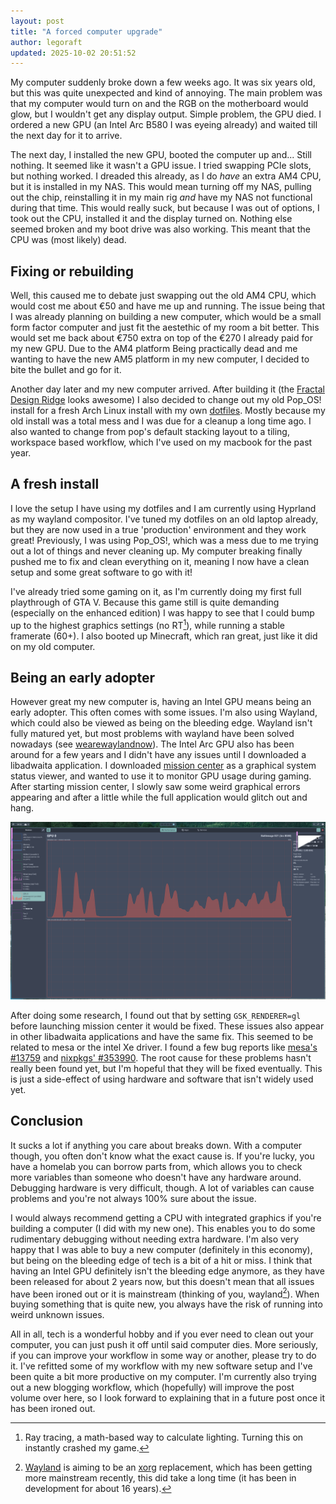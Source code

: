 ```yaml
---
layout: post
title: "A forced computer upgrade"
author: legoraft
updated: 2025-10-02 20:51:52
---
```


My computer suddenly broke down a few weeks ago. It was six years old, but this was quite unexpected and kind of annoying. The main problem was that my computer would turn on and the RGB on the motherboard would glow, but I wouldn't get any display output. Simple problem, the GPU died. I ordered a new GPU (an Intel Arc B580 I was eyeing already) and waited till the next day for it to arrive.

The next day, I installed the new GPU, booted the computer up and... Still nothing. It seemed like it wasn't a GPU issue. I tried swapping PCIe slots, but nothing worked. I dreaded this already, as I do _have_ an extra AM4 CPU, but it is installed in my NAS. This would mean turning off my NAS, pulling out the chip, reinstalling it in my main rig _and_ have my NAS not functional during that time. This would really suck, but because I was out of options, I took out the CPU, installed it and the display turned on. Nothing else seemed broken and my boot drive was also working. This meant that the CPU was (most likely) dead.

## Fixing or rebuilding

Well, this caused me to debate just swapping out the old AM4 CPU, which would cost me about €50 and have me up and running. The issue being that I was already planning on building a new computer, which would be a small form factor computer and just fit the aestethic of my room a bit better. This would set me back about €750 extra on top of the €270 I already paid for my new GPU. Due to the AM4 platform Being practically dead and me wanting to have the new AM5 platform in my new computer, I decided to bite the bullet and go for it.

Another day later and my new computer arrived. After building it (the [Fractal Design Ridge](https://www.fractal-design.com/products/cases/ridge/) looks awesome) I also decided to change out my old Pop_OS! install for a fresh Arch Linux install with my own [dotfiles](https://github.com/legoraft/dots). Mostly because my old install was a total mess and I was due for a cleanup a long time ago. I also wanted to change from pop's default stacking layout to a tiling, workspace based workflow, which I've used on my macbook for the past year.

## A fresh install

I love the setup I have using my dotfiles and I am currently using Hyprland as my wayland compositor. I've tuned my dotfiles on an old laptop already, but they are now used in a true 'production' environment and they work great! Previously, I was using Pop_OS!, which was a mess due to me trying out a lot of things and never cleaning up. My computer breaking finally pushed me to fix and clean everything on it, meaning I now have a clean setup and some great software to go with it!

I've already tried some gaming on it, as I'm currently doing my first full playthrough of GTA V. Because this game still is quite demanding (especially on the enhanced edition) I was happy to see that I could bump up to the highest graphics settings (no RT[^1]), while running a stable framerate (60+). I also booted up Minecraft, which ran great, just like it did on my old computer.

## Being an early adopter

However great my new computer is, having an Intel GPU means being an early adopter. This often comes with some issues. I'm also using Wayland, which could also be viewed as being on the bleeding edge. Wayland isn't fully matured yet, but most problems with wayland have been solved nowadays (see [wearewaylandnow](https://wearewaylandnow.com)). The Intel Arc GPU also has been around for a few years and I didn't have any issues until I downloaded a libadwaita application. I downloaded [mission center](https://missioncenter.io/) as a graphical system status viewer, and wanted to use it to monitor GPU usage during gaming. After starting mission center, I slowly saw some weird graphical errors appearing and after a little while the full application would glitch out and hang.

![Image of graphical artifacts in mission center](../assets/images/hypnos-v2/mission-center-artifacts.png)

After doing some research, I found out that by setting `GSK_RENDERER=gl` before launching mission center it would be fixed. These issues also appear in other libadwaita applications and have the same fix. This seemed to be related to mesa or the intel Xe driver. I found a few bug reports like [mesa's #13759](https://gitlab.freedesktop.org/mesa/mesa/-/issues/13759) and [nixpkgs' #353990](https://github.com/NixOS/nixpkgs/issues/353990). The root cause for these problems hasn't really been found yet, but I'm hopeful that they will be fixed eventually. This is just a side-effect of using hardware and software that isn't widely used yet.

## Conclusion

It sucks a lot if anything you care about breaks down. With a computer though, you often don't know what the exact cause is. If you're lucky, you have a homelab you can borrow parts from, which allows you to check more variables than someone who doesn't have any hardware around. Debugging hardware is very difficult, though. A lot of variables can cause problems and you're not always 100% sure about the issue.

I would always recommend getting a CPU with integrated graphics if you're building a computer (I did with my new one). This enables you to do some rudimentary debugging without needing extra hardware. I'm also very happy that I was able to buy a new computer (definitely in this economy), but being on the bleeding edge of tech is a bit of a hit or miss. I think that having an Intel GPU definitely isn't the bleeding edge anymore, as they have been released for about 2 years now, but this doesn't mean that all issues have been ironed out or it is mainstream (thinking of you, wayland[^2]). When buying something that is quite new, you always have the risk of running into weird unknown issues.

All in all, tech is a wonderful hobby and if you ever need to clean out your computer, you can just push it off until said computer dies. More seriously, if you can improve your workflow in some way or another, please try to do it. I've refitted some of my workflow with my new software setup and I've been quite a bit more productive on my computer. I'm currently also trying out a new blogging workflow, which (hopefully) will improve the post volume over here, so I look forward to explaining that in a future post once it has been ironed out.

[^1]: Ray tracing, a math-based way to calculate lighting. Turning this on instantly crashed my game.

[^2]: [Wayland](https://wayland.freedesktop.org/) is aiming to be an [xorg](https://www.x.org/wiki/) replacement, which has been getting more mainstream recently, this did take a long time (it has been in development for about 16 years).
